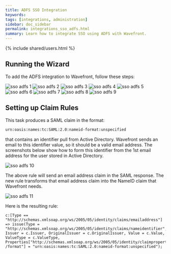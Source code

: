 ```yaml
---
title: ADFS SSO Integration
keywords:
tags: [integrations, administration]
sidebar: doc_sidebar
permalink: integrations_sso_adfs.html
summary: Learn how to integrate SSO using ADFS with Wavefront.
---
```


{% include shared/users.html %}

## Running the Wizard
 
To add the ADFS integration to Wavefront, follow these steps:

![sso adfs 1](images/sso_adfs_1.png)
![sso adfs 2](images/sso_adfs_2.png)
![sso adfs 3](images/sso_adfs_3.png)
![sso adfs 4](images/sso_adfs_4.png)
![sso adfs 5](images/sso_adfs_5.png)
![sso adfs 6](images/sso_adfs_6.png)
![sso adfs 7](images/sso_adfs_7.png)
![sso adfs 8](images/sso_adfs_8.png)
![sso adfs 9](images/sso_adfs_9.png)

## Setting up Claim Rules
 
This task produces a SAML claim in the format:

```xml
urn:oasis:names:tc:SAML:2.0:nameid-format:unspecified
```

that contains an identifier pull from Active Directory. Wavefront sends an email to this identifier value, so it should be a valid email address. The screenshots below show how to form this identifier from the 1st email address for the user stored in Active Directory.

![sso adfs 10](images/sso_adfs_10.png)

The above rule will send an email address claim in the SAML response. The new rule transforms that email address claim into the NameID claim that Wavefront needs.

![sso adfs 11](images/sso_adfs_11.png)

Here is the resulting rule:

```
c:[Type == "http://schemas.xmlsoap.org/ws/2005/05/identity/claims/emailaddress"] => issue(Type = "http://schemas.xmlsoap.org/ws/2005/05/identity/claims/nameidentifier", Issuer = c.Issuer, OriginalIssuer = c.OriginalIssuer, Value = c.Value, ValueType = c.ValueType, Properties["http://schemas.xmlsoap.org/ws/2005/05/identity/claimproperties /format"] = "urn:oasis:names:tc:SAML:2.0:nameid-format:unspecified");
```


